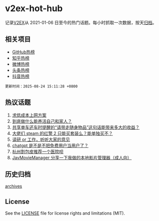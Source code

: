 # v2ex-hot-hub

 记录[V2EX](https://www.v2ex.com/)从 2021-01-06 日至今的热门话题。每小时抓取一次数据，按天[归档](archives)。
 
 ## 相关项目

- [GitHub热榜](https://github.com/lonnyzhang423/github-hot-hub)
- [知乎热榜](https://github.com/lonnyzhang423/zhihu-hot-hub)
- [微博热榜](https://github.com/lonnyzhang423/weibo-hot-hub)
- [头条热榜](https://github.com/lonnyzhang423/toutiao-hot-hub)
- [抖音热榜](https://github.com/lonnyzhang423/douyin-hot-hub)


 `更新时间：2025-08-24 15:11:28 +0800`

## 热议话题

1. [求低成本上网方案](https://www.v2ex.com/t/1154521)
1. [到底做什么能养活自己和家人？](https://www.v2ex.com/t/1154439)
1. [共享单车还车时提醒的“请带走随身物品”这句话能带来多大的收益？](https://www.v2ex.com/t/1154532)
1. [大佬们 steam 的红警 2 只能买套装么？能单独买不？](https://www.v2ex.com/t/1154440)
1. [读研 or 工作，听听大家的意见](https://www.v2ex.com/t/1154503)
1. [chatgpt 是不是不把免费用户当用户了？](https://www.v2ex.com/t/1154470)
1. [杭州割包皮推荐一个医院呗](https://www.v2ex.com/t/1154537)
1. [JavMovieManager 分享一下我做的本地影片管理器（成人向）](https://www.v2ex.com/t/1154524)

## 历史归档

[archives](archives)

## License

See the [LICENSE](LICENSE) file for license rights and limitations (MIT).
